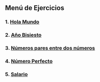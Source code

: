 ## Menú de Ejercicios 
### 1. [Hola Mundo](https://github.com/CesarCarmona30/EjerciciosCpp/blob/main/Ejercicios-C++/Menu/HelloWorld)
### 2. [Año Bisiesto](https://github.com/CesarCarmona30/EjerciciosCpp/blob/main/Ejercicios-C++/Menu/AñoBisiesto)
### 3. [Números pares entre dos números](https://github.com/CesarCarmona30/EjerciciosCpp/blob/main/Ejercicios-C++/Menu/NumerosPares)
### 4. [Número Perfecto](https://github.com/CesarCarmona30/EjerciciosCpp/blob/main/Ejercicios-C++/Menu/NumeroPerfecto)
### 5. [Salario](https://github.com/CesarCarmona30/EjerciciosCpp/blob/main/Ejercicios-C++/Menu/Salario)
